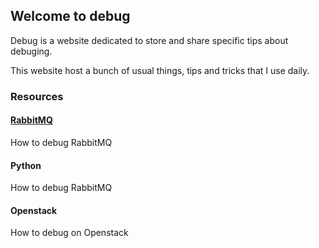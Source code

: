 ## Welcome to debug

Debug is a website dedicated to store and share specific tips about debuging.

This website host a bunch of usual things, tips and tricks that I use daily.

### Resources

#### [RabbitMQ](sections/rabbitmq.md)

How to debug RabbitMQ

#### Python

How to debug RabbitMQ

#### Openstack

How to debug on Openstack
